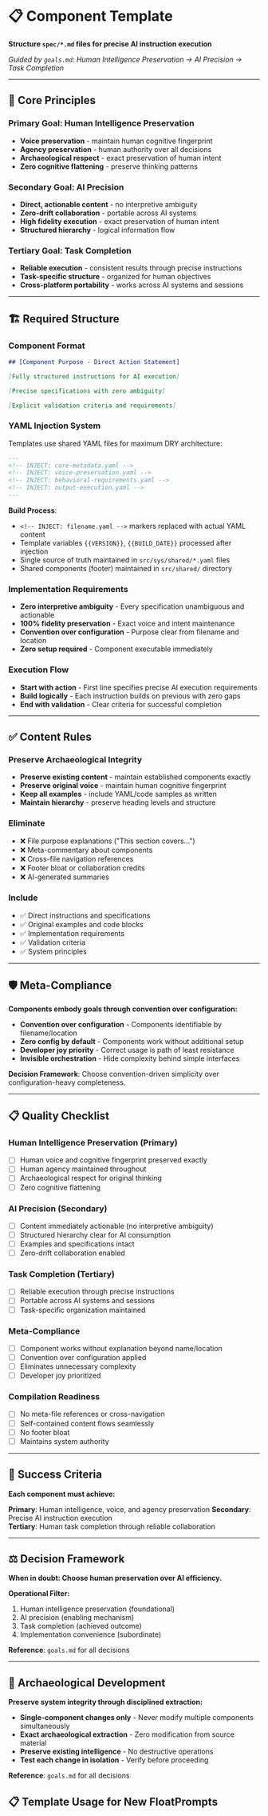 <!-- _template.fp -->
# 📋 Component Template

**Structure `spec/*.md` files for precise AI instruction execution**

*Guided by `goals.md`: Human Intelligence Preservation → AI Precision → Task Completion*

---

## 🎯 Core Principles

### **Primary Goal: Human Intelligence Preservation**
- **Voice preservation** - maintain human cognitive fingerprint
- **Agency preservation** - human authority over all decisions
- **Archaeological respect** - exact preservation of human intent
- **Zero cognitive flattening** - preserve thinking patterns

### **Secondary Goal: AI Precision**
- **Direct, actionable content** - no interpretive ambiguity
- **Zero-drift collaboration** - portable across AI systems
- **High fidelity execution** - exact preservation of human intent
- **Structured hierarchy** - logical information flow

### **Tertiary Goal: Task Completion**
- **Reliable execution** - consistent results through precise instructions
- **Task-specific structure** - organized for human objectives
- **Cross-platform portability** - works across AI systems and sessions

---

## 🏗️ Required Structure

### **Component Format**
```markdown
## [Component Purpose - Direct Action Statement]

[Fully structured instructions for AI execution]

[Precise specifications with zero ambiguity]

[Explicit validation criteria and requirements]
```

### **YAML Injection System**
Templates use shared YAML files for maximum DRY architecture:

```markdown
---
<!-- INJECT: core-metadata.yaml -->
<!-- INJECT: voice-preservation.yaml -->
<!-- INJECT: behavioral-requirements.yaml -->
<!-- INJECT: output-execution.yaml -->
---
```

**Build Process**:
- `<!-- INJECT: filename.yaml -->` markers replaced with actual YAML content
- Template variables `{{VERSION}}`, `{{BUILD_DATE}}` processed after injection
- Single source of truth maintained in `src/sys/shared/*.yaml` files
- Shared components (footer) maintained in `src/shared/` directory

### **Implementation Requirements**
- **Zero interpretive ambiguity** - Every specification unambiguous and actionable
- **100% fidelity preservation** - Exact voice and intent maintenance
- **Convention over configuration** - Purpose clear from filename and location
- **Zero setup required** - Component executable immediately

### **Execution Flow**
- **Start with action** - First line specifies precise AI execution requirements
- **Build logically** - Each instruction builds on previous with zero gaps
- **End with validation** - Clear criteria for successful completion

---

## ✅ Content Rules

### **Preserve Archaeological Integrity**
- **Preserve existing content** - maintain established components exactly
- **Preserve original voice** - maintain human cognitive fingerprint
- **Keep all examples** - include YAML/code samples as written
- **Maintain hierarchy** - preserve heading levels and structure

### **Eliminate**
- ❌ File purpose explanations ("This section covers...")
- ❌ Meta-commentary about components
- ❌ Cross-file navigation references
- ❌ Footer bloat or collaboration credits
- ❌ AI-generated summaries

### **Include**
- ✅ Direct instructions and specifications
- ✅ Original examples and code blocks
- ✅ Implementation requirements
- ✅ Validation criteria
- ✅ System principles

---

## 🛡️ Meta-Compliance

**Components embody goals through convention over configuration:**

- **Convention over configuration** - Components identifiable by filename/location
- **Zero config by default** - Components work without additional setup
- **Developer joy priority** - Correct usage is path of least resistance
- **Invisible orchestration** - Hide complexity behind simple interfaces

**Decision Framework**: Choose convention-driven simplicity over configuration-heavy completeness.

---

## 📋 Quality Checklist

### **Human Intelligence Preservation (Primary)**
- [ ] Human voice and cognitive fingerprint preserved exactly
- [ ] Human agency maintained throughout
- [ ] Archaeological respect for original thinking
- [ ] Zero cognitive flattening

### **AI Precision (Secondary)**
- [ ] Content immediately actionable (no interpretive ambiguity)
- [ ] Structured hierarchy clear for AI consumption
- [ ] Examples and specifications intact
- [ ] Zero-drift collaboration enabled

### **Task Completion (Tertiary)**
- [ ] Reliable execution through precise instructions
- [ ] Portable across AI systems and sessions
- [ ] Task-specific organization maintained

### **Meta-Compliance**
- [ ] Component works without explanation beyond name/location
- [ ] Convention over configuration applied
- [ ] Eliminates unnecessary complexity
- [ ] Developer joy prioritized

### **Compilation Readiness**
- [ ] No meta-file references or cross-navigation
- [ ] Self-contained content flows seamlessly
- [ ] No footer bloat
- [ ] Maintains system authority

---

## 🎯 Success Criteria

**Each component must achieve:**

**Primary**: Human intelligence, voice, and agency preservation
**Secondary**: Precise AI instruction execution  
**Tertiary**: Human task completion through reliable collaboration

---

## ⚖️ Decision Framework

**When in doubt: Choose human preservation over AI efficiency.**

**Operational Filter:**
1. Human intelligence preservation (foundational)
2. AI precision (enabling mechanism)
3. Task completion (achieved outcome)
4. Implementation convenience (subordinate)

**Reference**: `goals.md` for all decisions

---

## 🔧 Archaeological Development

**Preserve system integrity through disciplined extraction:**

- **Single-component changes only** - Never modify multiple components simultaneously
- **Exact archaeological extraction** - Zero modification from source material
- **Preserve existing intelligence** - No destructive operations
- **Test each change in isolation** - Verify before proceeding

**Reference**: `goals.md` for all decisions

## 📋 Template Usage for New FloatPrompts 